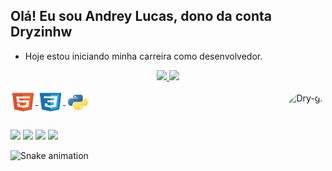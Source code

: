 ## Olá! Eu sou Andrey Lucas, dono da conta Dryzinhw
- Hoje estou iniciando minha carreira como desenvolvedor.
<div align="center">
  <a href="https://github.com/Dryzinhw">
  <img height="48%" src="https://github-readme-stats.vercel.app/api?username=Dryzinhw&show_icons=true&theme=jolly&include_all_commits=true&count_private=true"/>
  <img height="48%" src="https://github-readme-stats.vercel.app/api/top-langs/?username=Dryzinhw&layout=compact&langs_count=7&theme=jolly"/>
</div>
  
<div style="display: inline_block"><br>
  <img align="center" alt="Dry-HTML" height="30" width="40" src="https://raw.githubusercontent.com/devicons/devicon/master/icons/html5/html5-original.svg">
  <img align="center" alt="Dry-CSS" height="30" width="40" src="https://raw.githubusercontent.com/devicons/devicon/master/icons/css3/css3-original.svg">
  <img align="center" alt="Dry-Python" height="30" width="40" src="https://raw.githubusercontent.com/devicons/devicon/master/icons/python/python-original.svg">
  <img align="right" alt="Dry-gif" height="150" style="border-radius:50px;" src="https://i.pinimg.com/564x/f2/f1/e2/f2f1e230b1c70520e8d73ba1eb1ad6a2.jpg">
</div>
  
  ##
 
<div> 
  <a href="https://www.youtube.com/channel/UCMrsei670HRXqIxvUoCIu0A" target="_blank"><img src="https://img.shields.io/badge/YouTube-FF0000?style=for-the-badge&logo=youtube&logoColor=white" target="_blank"></a>
  <a href="https://instagram.com/andreylcs" target="_blank"><img src="https://img.shields.io/badge/-Instagram-%23E4405F?style=for-the-badge&logo=instagram&logoColor=white" target="_blank"></a>
  <a href="https://discord.io/hotelreal" target="_blank"><img src="https://img.shields.io/badge/Discord-7289DA?style=for-the-badge&logo=discord&logoColor=white" target="_blank"></a> 
  <a href = "mailto:andreylucasa.2@gmail.com"><img src="https://img.shields.io/badge/-Gmail-%23333?style=for-the-badge&logo=gmail&logoColor=white" target="_blank"></a>
 
  ![Snake animation](https://github.com/Dryzinhw/Dryzinhw/blob/output/github-contribution-grid-snake.svg)
 
</div>
